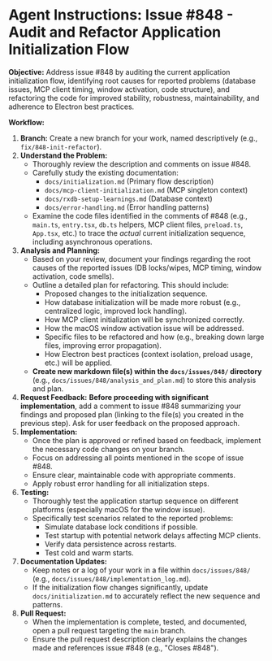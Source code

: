 # Agent Instructions: Issue #848 - Audit and Refactor Application Initialization Flow

**Objective:** Address issue #848 by auditing the current application initialization flow, identifying root causes for reported problems (database issues, MCP client timing, window activation, code structure), and refactoring the code for improved stability, robustness, maintainability, and adherence to Electron best practices.

**Workflow:**

1.  **Branch:** Create a new branch for your work, named descriptively (e.g., `fix/848-init-refactor`).
2.  **Understand the Problem:**
    *   Thoroughly review the description and comments on issue #848.
    *   Carefully study the existing documentation:
        *   `docs/initialization.md` (Primary flow description)
        *   `docs/mcp-client-initialization.md` (MCP singleton context)
        *   `docs/rxdb-setup-learnings.md` (Database context)
        *   `docs/error-handling.md` (Error handling patterns)
    *   Examine the code files identified in the comments of #848 (e.g., `main.ts`, `entry.tsx`, `db.ts` helpers, MCP client files, `preload.ts`, `App.tsx`, etc.) to trace the *actual* current initialization sequence, including asynchronous operations.
3.  **Analysis and Planning:**
    *   Based on your review, document your findings regarding the root causes of the reported issues (DB locks/wipes, MCP timing, window activation, code smells).
    *   Outline a detailed plan for refactoring. This should include:
        *   Proposed changes to the initialization sequence.
        *   How database initialization will be made more robust (e.g., centralized logic, improved lock handling).
        *   How MCP client initialization will be synchronized correctly.
        *   How the macOS window activation issue will be addressed.
        *   Specific files to be refactored and how (e.g., breaking down large files, improving error propagation).
        *   How Electron best practices (context isolation, preload usage, etc.) will be applied.
    *   **Create new markdown file(s) within the `docs/issues/848/` directory** (e.g., `docs/issues/848/analysis_and_plan.md`) to store this analysis and plan.
4.  **Request Feedback:** **Before proceeding with significant implementation**, add a comment to issue #848 summarizing your findings and proposed plan (linking to the file(s) you created in the previous step). Ask for user feedback on the proposed approach.
5.  **Implementation:**
    *   Once the plan is approved or refined based on feedback, implement the necessary code changes on your branch.
    *   Focus on addressing all points mentioned in the scope of issue #848.
    *   Ensure clear, maintainable code with appropriate comments.
    *   Apply robust error handling for all initialization steps.
6.  **Testing:**
    *   Thoroughly test the application startup sequence on different platforms (especially macOS for the window issue).
    *   Specifically test scenarios related to the reported problems:
        *   Simulate database lock conditions if possible.
        *   Test startup with potential network delays affecting MCP clients.
        *   Verify data persistence across restarts.
        *   Test cold and warm starts.
7.  **Documentation Updates:**
    *   Keep notes or a log of your work in a file within `docs/issues/848/` (e.g., `docs/issues/848/implementation_log.md`).
    *   If the initialization flow changes significantly, update `docs/initialization.md` to accurately reflect the new sequence and patterns.
8.  **Pull Request:**
    *   When the implementation is complete, tested, and documented, open a pull request targeting the `main` branch.
    *   Ensure the pull request description clearly explains the changes made and references issue #848 (e.g., "Closes #848").
